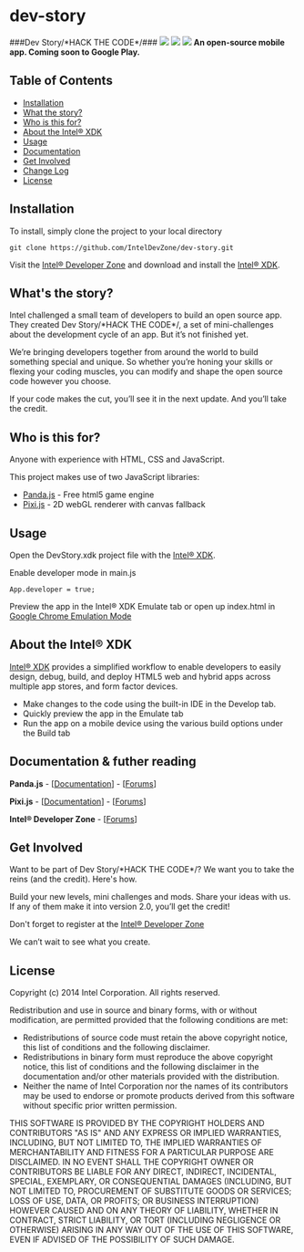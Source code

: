 dev-story
=========
###Dev Story/\*HACK THE CODE\*/###
![](https://github.com/IntelDevZone/dev-story/blob/master/screenshot1.jpg)
![](https://github.com/IntelDevZone/dev-story/blob/master/screenshot2.jpg)
![](https://github.com/IntelDevZone/dev-story/blob/master/screenshot3.jpg)
**An open-source mobile app. Coming soon to Google Play.**

Table of Contents
-----------------  
- [Installation](#Iinstallation)
- [What the story?](#whats-the-story)
- [Who is this for?](#who-is-this-for)
- [About the Intel® XDK](#about-the-intel-xdk)
- [Usage](#usage)
- [Documentation](#documentation)
- [Get Involved](#get-involved)
- [Change Log](#change-log)
- [License](#license)

Installation
------------
To install, simply clone the project to your local directory

	git clone https://github.com/IntelDevZone/dev-story.git

Visit the [Intel® Developer Zone](http://software.intel.com/) and download and install the [Intel® XDK](https://software.intel.com/en-us/html5/tools).

What's the story?
------------
Intel challenged a small team of developers to build an open source app. They created Dev Story/\*HACK THE CODE\*/, a set of mini-challenges about the development cycle of an app. But it’s not finished yet.

We’re bringing developers together from around the world to build something special and unique. So whether you’re honing your skills or flexing your coding muscles, you can modify and shape the open source code however you choose.

If your code makes the cut, you’ll see it in the next update. And you’ll take the credit.

Who is this for?
------------
Anyone with experience with HTML, CSS and JavaScript.

This project makes use of two JavaScript libraries:

- [Panda.js](http://www.pandajs.net/) - Free html5 game engine
- [Pixi.js](http://www.pixijs.com/) - 2D webGL renderer with canvas fallback

Usage
------------
Open the DevStory.xdk project file with the [Intel® XDK](https://software.intel.com/en-us/html5/tools).

Enable developer mode in main.js
	
	App.developer = true;

Preview the app in the Intel® XDK Emulate tab or open up index.html in [Google Chrome Emulation Mode](https://developer.chrome.com/devtools/docs/device-mode)

About the Intel® XDK
------------
[Intel® XDK](https://software.intel.com/en-us/html5/tools) provides a simplified workflow to enable developers to easily design, debug, build, and deploy HTML5 web and hybrid apps across multiple app stores, and form factor devices.

- Make changes to the code using the built-in IDE in the Develop tab.
- Quickly preview the app in the Emulate tab
- Run the app on a mobile device using the various build options under the Build tab

Documentation & futher reading
------------
**Panda.js** - [[Documentation](http://www.pandajs.net/docs/)] - [[Forums](http://www.html5gamedevs.com/forum/19-pandajs/)]

**Pixi.js** - [[Documentation](http://www.goodboydigital.com/pixijs/docs/)] - [[Forums](http://www.html5gamedevs.com/forum/15-pixijs/)]

**Intel® Developer Zone** - [[Forums](https://software.intel.com/en-us/forums/html5-application-development)]

<!--**Dev Story blog** - [[Read the full story]()]-->

Get Involved
------------
Want to be part of Dev Story/\*HACK THE CODE\*/? We want you to take the reins (and the credit). Here's how.

Build your new levels, mini challenges and mods. Share your ideas with us. If any of them make it into version 2.0, you’ll get the credit!

Don't forget to register at the [Intel® Developer Zone](http://software.intel.com/)

We can’t wait to see what you create.

<!--Change Log
------------

v1.0-->

License
------------

Copyright (c) 2014 Intel Corporation. All rights reserved.

Redistribution and use in source and binary forms, with or without
modification, are permitted provided that the following conditions are
met:

   * Redistributions of source code must retain the above copyright
notice, this list of conditions and the following disclaimer.
   * Redistributions in binary form must reproduce the above
copyright notice, this list of conditions and the following disclaimer
in the documentation and/or other materials provided with the
distribution.
   * Neither the name of Intel Corporation nor the names of its
contributors may be used to endorse or promote products derived from
this software without specific prior written permission.

THIS SOFTWARE IS PROVIDED BY THE COPYRIGHT HOLDERS AND CONTRIBUTORS
"AS IS" AND ANY EXPRESS OR IMPLIED WARRANTIES, INCLUDING, BUT NOT
LIMITED TO, THE IMPLIED WARRANTIES OF MERCHANTABILITY AND FITNESS FOR
A PARTICULAR PURPOSE ARE DISCLAIMED. IN NO EVENT SHALL THE COPYRIGHT
OWNER OR CONTRIBUTORS BE LIABLE FOR ANY DIRECT, INDIRECT, INCIDENTAL,
SPECIAL, EXEMPLARY, OR CONSEQUENTIAL DAMAGES (INCLUDING, BUT NOT
LIMITED TO, PROCUREMENT OF SUBSTITUTE GOODS OR SERVICES; LOSS OF USE,
DATA, OR PROFITS; OR BUSINESS INTERRUPTION) HOWEVER CAUSED AND ON ANY
THEORY OF LIABILITY, WHETHER IN CONTRACT, STRICT LIABILITY, OR TORT
(INCLUDING NEGLIGENCE OR OTHERWISE) ARISING IN ANY WAY OUT OF THE USE
OF THIS SOFTWARE, EVEN IF ADVISED OF THE POSSIBILITY OF SUCH DAMAGE.